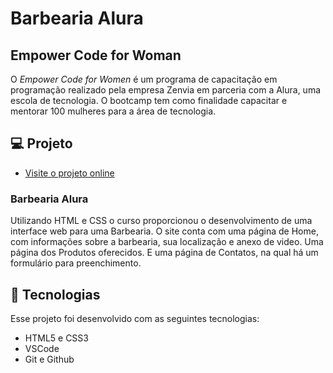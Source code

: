 # Barbearia Alura

<h2>Empower Code for Woman</h2>
<p>O <em>Empower Code for Women</em> é um programa de capacitação em programação realizado pela empresa Zenvia em parceria com a Alura, uma escola de tecnologia. O bootcamp tem como finalidade capacitar e mentorar 100 mulheres para a área de tecnologia.</p>

##

## 💻 Projeto
- [Visite o projeto online](https://santosfer.github.io/BarbeariaAlura/)
<h3>Barbearia Alura</h3>
<p>Utilizando HTML e CSS o curso proporcionou o desenvolvimento de uma interface web para uma Barbearia. O site conta com uma página de Home, com informações sobre a barbearia, sua localização e anexo de video. Uma página dos Produtos oferecidos. E uma página de Contatos, na qual há um formulário para preenchimento.</p>

## 🚀 Tecnologias

Esse projeto foi desenvolvido com as seguintes tecnologias:

- HTML5 e CSS3
- VSCode
- Git e Github
